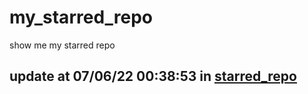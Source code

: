 # my_starred_repo
show me my starred repo

update at 07/06/22 00:38:53 in [starred_repo](./index.html)
---

